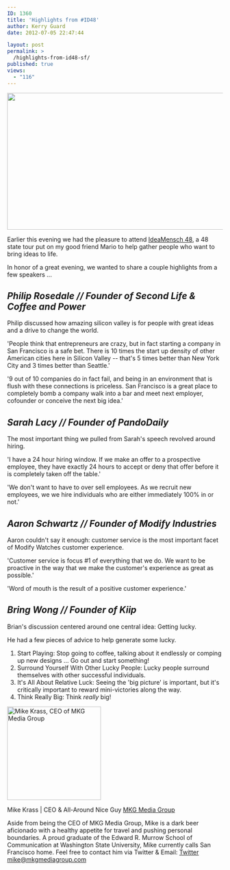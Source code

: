 ```yaml
---
ID: 1360
title: 'Highlights from #ID48'
author: Kerry Guard
date: 2012-07-05 22:47:44

layout: post
permalink: >
  /highlights-from-id48-sf/
published: true
views:
  - "116"
---
```

<p style="text-align: center;"><img class="aligncenter  wp-image-1363" title="IdeaMensch #ID48" src="http://mkgmediagroup.com/wp-content/uploads/2012/07/Screen-Shot-2012-07-05-at-10.44.41-PM.png" alt="" width="533" height="319" /></p>
Earlier this evening we had the pleasure to attend <a href="http://ideamensch.com/san-francisco/" target="_blank">IdeaMensch 48</a>, a 48 state tour put on my good friend Mario to help gather people who want to bring ideas to life.

In honor of a great evening, we wanted to share a couple highlights from a few speakers ...
<h2><strong><em>Philip Rosedale // Founder of Second Life &amp; Coffee and Power</em></strong></h2>
Philip discussed how amazing silicon valley is for people with great ideas and a drive to change the world.

'People think that entrepreneurs are crazy, but in fact starting a company in San Francisco is a safe bet. There is 10 times the start up density of other American cities here in Silicon Valley -- that's 5 times better than New York City and 3 times better than Seattle.'

'9 out of 10 companies do in fact fail, and being in an environment that is flush with these connections is priceless. San Francisco is a great place to completely bomb a company walk into a bar and meet next employer, cofounder or conceive the next big idea.'
<h2><strong><em>Sarah Lacy // Founder of PandoDaily</em></strong></h2>
The most important thing we pulled from Sarah's speech revolved around hiring.

'I have a 24 hour hiring window. If we make an offer to a prospective employee, they have exactly 24 hours to accept or deny that offer before it is completely taken off the table.'

'We don't want to have to over sell employees. As we recruit new employees, we we hire individuals who are either immediately 100% in or not.'
<h2><strong><em>Aaron Schwartz // Founder of Modify Industries</em></strong></h2>
Aaron couldn't say it enough: customer service is the most important facet of Modify Watches customer experience.

'Customer service is focus #1 of everything that we do. We want to be proactive in the way that we make the customer's experience as great as possible.'

'Word of mouth is the result of a positive customer experience.'
<h2><strong><em>Bring Wong // Founder of Kiip</em></strong></h2>
Brian's discussion centered around one central idea: Getting lucky.

He had a few pieces of advice to help generate some lucky.
<ol>
	<li>Start Playing: Stop going to coffee, talking about it endlessly or comping up new designs ... Go out and start something!</li>
	<li>Surround Yourself With Other Lucky People: Lucky people surround themselves with other successful individuals.</li>
	<li>It's All About Relative Luck: Seeing the 'big picture' is important, but it's critically important to reward mini-victories along the way.</li>
	<li>Think Really Big: Think <em>really </em>big!</li>
</ol>

<img src="http://mkgmediagroup.com/wp-content/uploads/2011/08/mk_median_bw_head.jpeg" alt="Mike Krass, CEO of MKG Media Group" width="219" height="218" class="alignleft size-full wp-image-1794" />

<span itemprop="jobTitle">Mike Krass | CEO & All-Around Nice Guy</span>
<a href="http://www.mkgmediagroup.com" itemprop="url">MKG Media Group</a>
</span>

Aside from being the CEO of MKG Media Group, Mike is a dark beer aficionado with a healthy appetite for travel and pushing personal boundaries. A proud graduate of the Edward R. Murrow School of Communication at Washington State University, Mike currently calls San Francisco home. Feel free to contact him via Twitter & Email:
<a href="http://www.twitter.com/mikekrass" itemprop="url">Twitter</a>
<a href="mailto:mike@mkgmediagroup.com" itemprop="email">mike@mkgmediagroup.com</a>
</div>